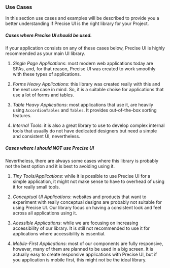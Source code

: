 ### Use Cases
In this section use cases and examples will be described to provide you a better understanding if Precise UI is the right library for your Project.

##### Cases where Precise UI should be used.

If your application consists on any of these cases below, Precise UI is highly recommended as your main UI library.

1. *Single Page Applications*: most modern web applications today are SPAs, and, for that reason, Precise UI was created to work smoothly with these types of applications.
   
2. *Forms Heavy Applications*: this library was created really with this and the next use case in mind. So, it is a suitable choise for applications that use a lot of forms and tables.
   
3. *Table Heavy Applications*: most applications that use it, are heavily using `AccordionTables` and `Tables`. It provides out-of-the-box sorting features.
   
4. *Internal Tools*: it is also a great library to use to develop complex internal tools that usually do not have dedicated designers but need a simple and consistent UI, nevertheless.

##### Cases where I should NOT use Precise UI

Nevertheless, there are always some cases where this library is probably not the best option and it is best to avoiding using it.

1. *Tiny Tools/Applications*: while it is possible to use Precise UI for a simple application, it might not make sense to have to overhead of using it for really small tools. 
   
2. *Conceptual UI Applications*: websites and products that want to experiment with really conceptual designs are probably not suitable for using Precise UI. Our library focus on having a consistent look and feel across all applications using it. 
   
3. *Acessible Applications*: while we are focusing on increasing accessibility of our library. It is still not recommended to use it for applications where accessibility is essential.
   
4. *Mobile-First Applications*: most of our components are fully responsive, however, many of them are planned to be used in a big screen. It is actually easy to create responsive applications with Precise UI, but if you application is mobile first, this might not be the ideal library.

